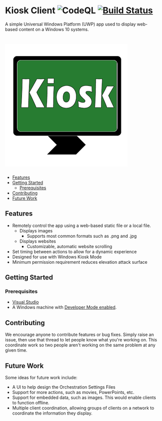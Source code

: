 <!-- omit in toc -->
# Kiosk Client ![CodeQL](https://github.com/CityOfStanton/Kiosk-Client/workflows/CodeQL/badge.svg) [![Build Status](https://dev.azure.com/chadbirch0541/Kiosk%20Client/_apis/build/status/CityOfStanton.Kiosk-Client?branchName=develop)](https://dev.azure.com/chadbirch0541/Kiosk%20Client/_build/latest?definitionId=1&branchName=develop)

A simple Universal Windows Platform (UWP) app used to display web-based content on a Windows 10 systems.

<!-- omit in toc -->
# ![KioskClientLogo](logo/Kiosk-Client_App%20Logo.png)


- [Features](#features)
- [Getting Started](#getting-started)
  - [Prerequisites](#prerequisites)
- [Contributing](#contributing)
- [Future Work](#future-work)

## Features
  * Remotely control the app using a web-based static file or a local file.
    * Displays images
      * Supports most common formats such as .png and .jpg
    * Displays websites
      * Customizable, automatic website scrolling
  * Set timing between actions to allow for a dynamic experience
  * Designed for use with Windows Kiosk Mode
  * Minimum permission requirement reduces elevation attack surface

## Getting Started

### Prerequisites

* [Visual Studio](https://visualstudio.microsoft.com/vs/community)
* A Windows machine with [Developer Mode enabled](https://docs.microsoft.com/en-us/windows/apps/get-started/enable-your-device-for-development).

## Contributing

We encourage anyone to contribute features or bug fixes. Simply raise an issue, then use that thread to let people know what you're working on. This coordinate work so two people aren't working on the same problem at any given time.

## Future Work

Some ideas for future work include:

* A UI to help design the Orchestration Settings Files
* Support for more actions, such as movies, PowerPoints, etc.
* Support for embedded data, such as images. This would enable clients to function offline.
* Multiple client coordination, allowing groups of clients on a network to coordinate the information they display.